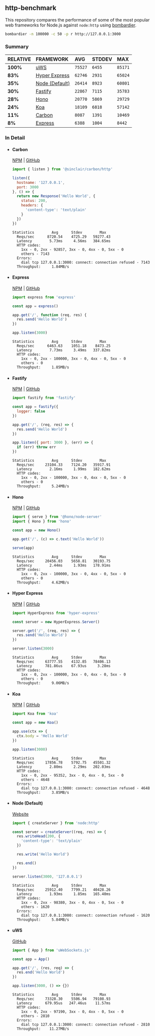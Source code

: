 ## http-benchmark

This repository compares the performance of some of the most popular web frameworks for Node.js against `node:http` using [bombardier](https://github.com/codesenberg/bombardier).

```bash
bombardier -n 100000 -c 50 -p r http://127.0.0.1:3000
```

### Summary

| RELATIVE | FRAMEWORK | AVG | STDDEV | MAX |
| :--- | :--- | :--- | :--- | :--- |
| **100%** | [uWS](#uws) | `75527` | `6455` | `85171` |
| **83%** | [Hyper Express](#hyper-express) | `62746` | `2931` | `65024` |
| **35%** | [Node (Default)](#node-default) | `26414` | `8923` | `60801` |
| **30%** | [Fastify](#fastify) | `22867` | `7115` | `35783` |
| **28%** | [Hono](#hono) | `20770` | `5869` | `29729` |
| **24%** | [Koa](#koa) | `18109` | `6818` | `57142` |
| **11%** | [Carbon](#carbon) | `8087` | `1391` | `10469` |
| **8%** | [Express](#express) | `6388` | `1004` | `8442` |


### In Detail

- #### Carbon
  [NPM](https://npmjs.com/@sinclair/carbon) | [GitHub](https://github.com/sinclairzx81/carbon)
  ```js
  import { listen } from '@sinclair/carbon/http'

  listen({
    hostname: '127.0.0.1',
    port: 3000
  }, () => {
    return new Response('Hello World', {
      status: 200,
      headers: {
        'content-type': 'text/plain'
      }
    })
  })
  ```

  ```
  Statistics        Avg      Stdev        Max
    Reqs/sec      8720.54    4725.29   59277.43
    Latency        5.73ms     4.56ms   384.65ms
    HTTP codes:
      1xx - 0, 2xx - 92857, 3xx - 0, 4xx - 0, 5xx - 0
      others - 7143
    Errors:
      dial tcp 127.0.0.1:3000: connect: connection refused - 7143
    Throughput:     1.84MB/s
  ```

- #### Express
  [NPM](https://npmjs.com/express) | [GitHub](https://github.com/expressjs/express)
  ```js
  import express from 'express'

  const app = express()

  app.get('/', function (req, res) {
    res.send('Hello World')
  })

  app.listen(3000)
  ```

  ```
  Statistics        Avg      Stdev        Max
    Reqs/sec      6463.63    1051.18    8473.25
    Latency        7.73ms     3.49ms   337.82ms
    HTTP codes:
      1xx - 0, 2xx - 100000, 3xx - 0, 4xx - 0, 5xx - 0
      others - 0
    Throughput:     1.85MB/s
  ```

- #### Fastify
  [NPM](https://npmjs.com/fastify) | [GitHub](https://github.com/fastify/fastify)
  ```js
  import fastify from 'fastify'

  const app = fastify({
    logger: false
  })

  app.get('/', (req, res) => {
    res.send('Hello World')
  })

  app.listen({ port: 3000 }, (err) => {
    if (err) throw err
  })
  ```

  ```
  Statistics        Avg      Stdev        Max
    Reqs/sec     23104.33    7124.20   35917.91
    Latency        2.16ms     1.99ms   182.62ms
    HTTP codes:
      1xx - 0, 2xx - 100000, 3xx - 0, 4xx - 0, 5xx - 0
      others - 0
    Throughput:     5.24MB/s
  ```

- #### Hono
  [NPM](https://npmjs.com/hono) | [GitHub](https://github.com/honojs/hono)
  ```js
  import { serve } from '@hono/node-server'
  import { Hono } from 'hono'

  const app = new Hono()

  app.get('/', (c) => c.text('Hello World'))

  serve(app)
  ```

  ```
  Statistics        Avg      Stdev        Max
    Reqs/sec     20456.03    5658.81   30193.75
    Latency        2.44ms     1.93ms   178.91ms
    HTTP codes:
      1xx - 0, 2xx - 100000, 3xx - 0, 4xx - 0, 5xx - 0
      others - 0
    Throughput:     4.62MB/s
  ```

- #### Hyper Express
  [NPM](https://npmjs.com/hyper-express) | [GitHub](https://github.com/kartikk221/hyper-express)
  ```js
  import HyperExpress from 'hyper-express'

  const server = new HyperExpress.Server()

  server.get('/', (req, res) => {
    res.send('Hello World')
  })

  server.listen(3000)
  ```

  ```
  Statistics        Avg      Stdev        Max
    Reqs/sec     63777.55    4132.85   78406.13
    Latency      781.86us    67.93us     3.28ms
    HTTP codes:
      1xx - 0, 2xx - 100000, 3xx - 0, 4xx - 0, 5xx - 0
      others - 0
    Throughput:     9.06MB/s
  ```

- #### Koa
  [NPM](https://npmjs.com/koa) | [GitHub](https://github.com/koajs/koa)
  ```js
  import Koa from 'koa'

  const app = new Koa()

  app.use(ctx => {
    ctx.body = 'Hello World'
  })

  app.listen(3000)
  ```

  ```
  Statistics        Avg      Stdev        Max
    Reqs/sec     17856.78    5792.75   45501.32
    Latency        2.80ms     2.29ms   202.03ms
    HTTP codes:
      1xx - 0, 2xx - 95352, 3xx - 0, 4xx - 0, 5xx - 0
      others - 4648
    Errors:
      dial tcp 127.0.0.1:3000: connect: connection refused - 4648
    Throughput:     3.85MB/s
  ```

- #### Node (Default)
  [Website](https://nodejs.org/api/http.html)
  ```js
  import { createServer } from 'node:http'

  const server = createServer((req, res) => {
    res.writeHead(200, {
      'content-type': 'text/plain'
    })

    res.write('Hello World')

    res.end()
  })

  server.listen(3000, '127.0.0.1')
  ```

  ```
  Statistics        Avg      Stdev        Max
    Reqs/sec     25912.40    7799.21   40428.26
    Latency        1.93ms     1.85ms   165.40ms
    HTTP codes:
      1xx - 0, 2xx - 98380, 3xx - 0, 4xx - 0, 5xx - 0
      others - 1620
    Errors:
      dial tcp 127.0.0.1:3000: connect: connection refused - 1620
    Throughput:     5.84MB/s
  ```

- #### uWS
  [GitHub](https://github.com/uNetworking/uWebSockets.js)
  ```js
  import { App } from 'uWebSockets.js'

  const app = App()

  app.get('/', (res, req) => {
    res.end('Hello World')
  })

  app.listen(3000, () => {})
  ```

  ```
  Statistics        Avg      Stdev        Max
    Reqs/sec     73328.30    5506.94   79108.93
    Latency      679.95us   247.46us    11.57ms
    HTTP codes:
      1xx - 0, 2xx - 97190, 3xx - 0, 4xx - 0, 5xx - 0
      others - 2810
    Errors:
      dial tcp 127.0.0.1:3000: connect: connection refused - 2810
    Throughput:    11.27MB/s
  ```


